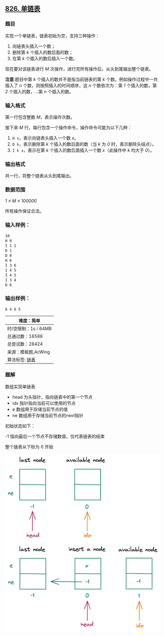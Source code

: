 ## [826. 单链表](https://www.acwing.com/problem/content/828/)

### 题目

实现一个单链表，链表初始为空，支持三种操作：

1. 向链表头插入一个数；
2. 删除第 *k* 个插入的数后面的数；
3. 在第 *k* 个插入的数后插入一个数。

现在要对该链表进行 *M* 次操作，进行完所有操作后，从头到尾输出整个链表。

**注意**:题目中第 *k* 个插入的数并不是指当前链表的第 *k* 个数。例如操作过程中一共插入了 *n* 个数，则按照插入的时间顺序，这 *n* 个数依次为：第 *1* 个插入的数，第 *2* 个插入的数，…第 *n* 个插入的数。

### 输入格式

第一行包含整数 *M*，表示操作次数。

接下来 *M* 行，每行包含一个操作命令，操作命令可能为以下几种：

1. `H x`，表示向链表头插入一个数 *x*。
2. `D k`，表示删除第 *k* 个插入的数后面的数（当 *k* 为 *0* 时，表示删除头结点）。
3. `I k x`，表示在第 *k* 个插入的数后面插入一个数 *x*（此操作中 *k* 均大于 *0*）。

### 输出格式

共一行，将整个链表从头到尾输出。

### 数据范围

*1 ≤ M ≤ 100000*

所有操作保证合法。

### 输入样例：

```
10
H 9
I 1 1
D 1
D 0
H 6
I 3 6
I 4 5
I 4 5
I 3 4
D 6
```

### 输出样例：

```
6 4 6 5
```

| 难度：**简单**                                               |
| ------------------------------------------------------------ |
| 时/空限制：1s / 64MB                                         |
| 总通过数：18586                                              |
| 总尝试数：28424                                              |
| 来源：模板题,AcWing                                          |
| 算法标签: [链表](https://www.acwing.com/problem/search/1/?search_content=%E9%93%BE%E8%A1%A8) |

### 题解

数组实现单链表

* head 为头指针，指向链表中的第一个节点
* idx 指针指向当前可以使用的节点 
* e 数组用于存储当前节点的值
* ne 数组用于存储当前节点的next指针

初始状态如下：

-1 指向最后一个节点不存储数值，仅代表链表的结束

整个链表从下标为 0 开始

 ![sll](README/sll.png)